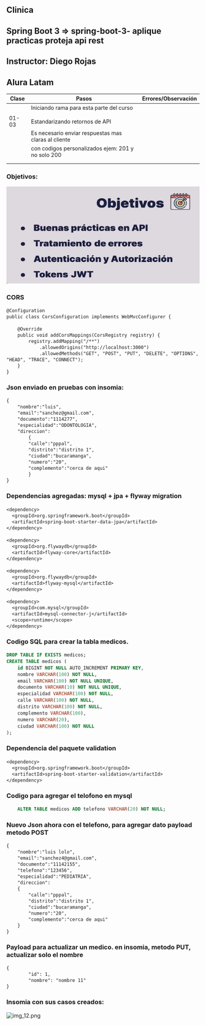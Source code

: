 ## Clinica
## Spring Boot 3 => spring-boot-3- aplique practicas proteja api rest
## Instructor: Diego Rojas
## Alura Latam

| Clase | Pasos                                                | Errores/Observación |
|-------|------------------------------------------------------|---------------------|
|       | Iniciando rama para esta parte del curso             |                     |
|       |                                                      |                     |
| 01-03 | Estandarizando retornos de API                       |                     |
|       | Es necesario enviar respuestas mas claras al cliente |                     |
|       | con codigos personalizados ejem: 201 y no solo 200   |                     |
|       |                                                      |                     |
|       |                                                      |                     |


### Objetivos:

![img.png](img.png)


### CORS
    @Configuration
    public class CorsConfiguration implements WebMvcConfigurer {
    
        @Override
        public void addCorsMappings(CorsRegistry registry) {
            registry.addMapping("/**")
                .allowedOrigins("http://localhost:3000")
                .allowedMethods("GET", "POST", "PUT", "DELETE", "OPTIONS", "HEAD", "TRACE", "CONNECT");
        }
    }

### Json enviado en pruebas con insomia:
    
    {
        "nombre":"luis",
        "email":"sanchez@gmail.com",
        "documento":"1114277",
        "especialidad":"ODONTOLOGIA",
        "direccion":
            {
            "calle":"pppal",
            "distrito":"distrito 1",
            "ciudad":"bucaramanga",
            "numero":"20",
            "complemento":"cerca de aqui"
            }
    }
    

### Dependencias agregadas: mysql + jpa + flyway migration

    <dependency>
      <groupId>org.springframework.boot</groupId>
      <artifactId>spring-boot-starter-data-jpa</artifactId>
    </dependency>

    <dependency>
      <groupId>org.flywaydb</groupId>
      <artifactId>flyway-core</artifactId>
    </dependency>

    <dependency>
      <groupId>org.flywaydb</groupId>
      <artifactId>flyway-mysql</artifactId>
    </dependency>

    <dependency>
      <groupId>com.mysql</groupId>
      <artifactId>mysql-connector-j</artifactId>
      <scope>runtime</scope>
    </dependency>

### Codigo SQL para crear la tabla medicos.

```sql
DROP TABLE IF EXISTS medicos;
CREATE TABLE medicos (
    id BIGINT NOT NULL AUTO_INCREMENT PRIMARY KEY,
    nombre VARCHAR(100) NOT NULL,
    email VARCHAR(100) NOT NULL UNIQUE,
    documento VARCHAR(10) NOT NULL UNIQUE,
    especialidad VARCHAR(100) NOT NULL,
    calle VARCHAR(100) NOT NULL,
    distrito VARCHAR(100) NOT NULL,
    complemento VARCHAR(100),
    numero VARCHAR(20),
    ciudad VARCHAR(100) NOT NULL
);
````

### Dependencia del paquete **validation**

    <dependency>
      <groupId>org.springframework.boot</groupId>
      <artifactId>spring-boot-starter-validation</artifactId>
    </dependency>

### Codigo para agregar el telofono en mysql

```sql
    ALTER TABLE medicos ADD telefono VARCHAR(20) NOT NULL;
````

### Nuevo Json ahora con el telefono, para agregar dato payload metodo POST

    {
        "nombre":"luis lolo",
        "email":"sanchez4@gmail.com",
        "documento":"11142155",
        "telefono":"123456",
        "especialidad":"PEDIATRIA",
        "direccion":
        {
            "calle":"pppal",
            "distrito":"distrito 1",
            "ciudad":"bucaramanga",
            "numero":"20",
            "complemento":"cerca de aqui"
        }
    }

### Payload para actualizar un medico. en insomia, metodo PUT, actualizar solo el nombre

    {
			"id": 1,
			"nombre": "nombre 11"
    }

### Insomia con sus casos creados:

![img_12.png](img_12.png)
